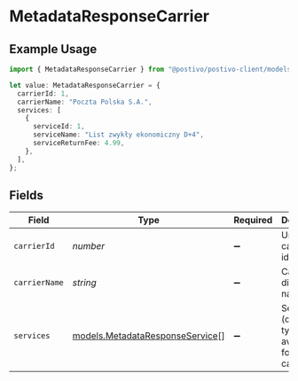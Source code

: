 # MetadataResponseCarrier

## Example Usage

```typescript
import { MetadataResponseCarrier } from "@postivo/postivo-client/models";

let value: MetadataResponseCarrier = {
  carrierId: 1,
  carrierName: "Poczta Polska S.A.",
  services: [
    {
      serviceId: 1,
      serviceName: "List zwykły ekonomiczny D+4",
      serviceReturnFee: 4.99,
    },
  ],
};
```

## Fields

| Field                                                                    | Type                                                                     | Required                                                                 | Description                                                              | Example                                                                  |
| ------------------------------------------------------------------------ | ------------------------------------------------------------------------ | ------------------------------------------------------------------------ | ------------------------------------------------------------------------ | ------------------------------------------------------------------------ |
| `carrierId`                                                              | *number*                                                                 | :heavy_minus_sign:                                                       | Unique carrier identifier.                                               | 1                                                                        |
| `carrierName`                                                            | *string*                                                                 | :heavy_minus_sign:                                                       | Carrier display name.                                                    | Poczta Polska S.A.                                                       |
| `services`                                                               | [models.MetadataResponseService](../models/metadataresponseservice.md)[] | :heavy_minus_sign:                                                       | Services (dispatch types) available for this carrier.                    |                                                                          |